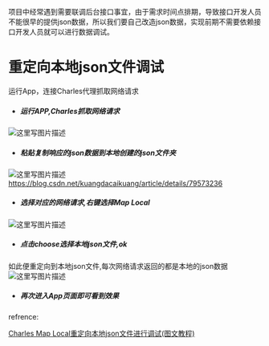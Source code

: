 
项目中经常遇到需要联调后台接口事宜，由于需求时间点排期，导致接口开发人员不能很早的提供json数据，所以我们要自己改造json数据，实现前期不需要依赖接口开发人员就可以进行数据调试。

# 重定向本地json文件调试

运行App，连接Charles代理抓取网络请求
* ##### 运行APP,Charles抓取网络请求

![这里写图片描述](https://upload-images.jianshu.io/upload_images/18406403-7769e4e3efad77eb?imageMogr2/auto-orient/strip%7CimageView2/2/w/1240)

* ##### 粘贴复制响应的json数据到本地创建的json文件夹

![这里写图片描述](https://upload-images.jianshu.io/upload_images/18406403-f8c07a4a03914a98?imageMogr2/auto-orient/strip%7CimageView2/2/w/1240)
https://blog.csdn.net/kuangdacaikuang/article/details/79573236
* ##### 选择对应的网络请求,右键选择Map Local

![这里写图片描述](https://upload-images.jianshu.io/upload_images/18406403-5a21fc40e8d1488e?imageMogr2/auto-orient/strip%7CimageView2/2/w/1240)

* ##### 点击choose选择本地json文件,ok

如此便重定向到本地json文件,每次网络请求返回的都是本地的json数据
![这里写图片描述](https://upload-images.jianshu.io/upload_images/18406403-68dbe888d9d53b83?imageMogr2/auto-orient/strip%7CimageView2/2/w/1240)

* ##### 再次进入App页面即可看到效果

refrence:

[Charles Map Local重定向本地json文件进行调试(图文教程)](https://blog.csdn.net/kuangdacaikuang/article/details/79573236)

